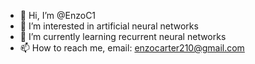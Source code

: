 - 👋 Hi, I’m @EnzoC1
- 👀 I’m interested in artificial neural networks 
- 🌱 I’m currently learning recurrent neural networks
- 📫 How to reach me, email: enzocarter210@gmail.com

<!---
EnzoC1/EnzoC1 is a ✨ special ✨ repository because its `README.md` (this file) appears on your GitHub profile.
You can click the Preview link to take a look at your changes.
--->
